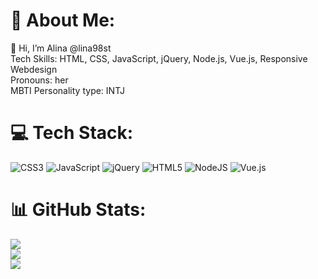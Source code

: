 # 💫 About Me:
👋 Hi, I’m Alina @lina98st<br>Tech Skills: HTML, CSS, JavaScript, jQuery, Node.js, Vue.js, Responsive Webdesign<br>Pronouns: her<br>MBTI Personality type: INTJ


# 💻 Tech Stack:
![CSS3](https://img.shields.io/badge/css3-%231572B6.svg?style=for-the-badge&logo=css3&logoColor=white) ![JavaScript](https://img.shields.io/badge/javascript-%23323330.svg?style=for-the-badge&logo=javascript&logoColor=%23F7DF1E) ![jQuery](https://img.shields.io/badge/jquery-%230769AD.svg?style=for-the-badge&logo=jquery&logoColor=white) ![HTML5](https://img.shields.io/badge/html5-%23E34F26.svg?style=for-the-badge&logo=html5&logoColor=white) ![NodeJS](https://img.shields.io/badge/node.js-6DA55F?style=for-the-badge&logo=node.js&logoColor=white) ![Vue.js](https://img.shields.io/badge/vue.js-%2335495e.svg?style=for-the-badge&logo=vuedotjs&logoColor=%234FC08D)
# 📊 GitHub Stats:
![](https://github-readme-stats.vercel.app/api?username=lina98st&theme=dark&hide_border=false&include_all_commits=false&count_private=false)<br/>
![](https://github-readme-streak-stats.herokuapp.com/?user=lina98st&theme=dark&hide_border=false)<br/>
![](https://github-readme-stats.vercel.app/api/top-langs/?username=lina98st&theme=dark&hide_border=false&include_all_commits=false&count_private=false&layout=compact)

<!-- Proudly created with GPRM ( https://gprm.itsvg.in ) -->
